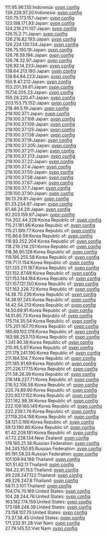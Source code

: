 111.95.96.135:Indonesia: [ovpn config](vpn/111_95_96_135.ovpn)  
139.228.97.20:Indonesia: [ovpn config](vpn/139_228_97_20.ovpn)  
120.75.173.157:Japan: [ovpn config](vpn/120_75_173_157.ovpn)  
123.198.171.93:Japan: [ovpn config](vpn/123_198_171_93.ovpn)  
124.219.211.107:Japan: [ovpn config](vpn/124_219_211_107.ovpn)  
126.15.2.71:Japan: [ovpn config](vpn/126_15_2_71.ovpn)  
126.216.82.193:Japan: [ovpn config](vpn/126_216_82_193.ovpn)  
126.224.130.134:Japan: [ovpn config](vpn/126_224_130_134.ovpn)  
126.75.150.19:Japan: [ovpn config](vpn/126_75_150_19.ovpn)  
126.76.59.194:Japan: [ovpn config](vpn/126_76_59_194.ovpn)  
126.78.32.97:Japan: [ovpn config](vpn/126_78_32_97.ovpn)  
126.92.14.233:Japan: [ovpn config](vpn/126_92_14_233.ovpn)  
138.64.213.180:Japan: [ovpn config](vpn/138_64_213_180.ovpn)  
138.64.84.223:Japan: [ovpn config](vpn/138_64_84_223.ovpn)  
150.9.47.212:Japan: [ovpn config](vpn/150_9_47_212.ovpn)  
153.201.39.81:Japan: [ovpn config](vpn/153_201_39_81.ovpn)  
157.14.205.23:Japan: [ovpn config](vpn/157_14_205_23.ovpn)  
159.28.220.47:Japan: [ovpn config](vpn/159_28_220_47.ovpn)  
203.153.75.152:Japan: [ovpn config](vpn/203_153_75_152.ovpn)  
218.46.5.19:Japan: [ovpn config](vpn/218_46_5_19.ovpn)  
219.100.37.1:Japan: [ovpn config](vpn/219_100_37_1.ovpn)  
219.100.37.108:Japan: [ovpn config](vpn/219_100_37_108.ovpn)  
219.100.37.109:Japan: [ovpn config](vpn/219_100_37_109.ovpn)  
219.100.37.125:Japan: [ovpn config](vpn/219_100_37_125.ovpn)  
219.100.37.138:Japan: [ovpn config](vpn/219_100_37_138.ovpn)  
219.100.37.19:Japan: [ovpn config](vpn/219_100_37_19.ovpn)  
219.100.37.205:Japan: [ovpn config](vpn/219_100_37_205.ovpn)  
219.100.37.211:Japan: [ovpn config](vpn/219_100_37_211.ovpn)  
219.100.37.213:Japan: [ovpn config](vpn/219_100_37_213.ovpn)  
219.100.37.22:Japan: [ovpn config](vpn/219_100_37_22.ovpn)  
219.100.37.4:Japan: [ovpn config](vpn/219_100_37_4.ovpn)  
219.100.37.50:Japan: [ovpn config](vpn/219_100_37_50.ovpn)  
219.100.37.58:Japan: [ovpn config](vpn/219_100_37_58.ovpn)  
219.100.37.67:Japan: [ovpn config](vpn/219_100_37_67.ovpn)  
219.100.37.7:Japan: [ovpn config](vpn/219_100_37_7.ovpn)  
219.100.37.90:Japan: [ovpn config](vpn/219_100_37_90.ovpn)  
36.13.29.81:Japan: [ovpn config](vpn/36_13_29_81.ovpn)  
61.23.234.97:Japan: [ovpn config](vpn/61_23_234_97.ovpn)  
61.46.24.29:Japan: [ovpn config](vpn/61_46_24_29.ovpn)  
92.203.159.97:Japan: [ovpn config](vpn/92_203_159_97.ovpn)  
114.202.44.228:Korea Republic of: [ovpn config](vpn/114_202_44_228.ovpn)  
115.21.181.66:Korea Republic of: [ovpn config](vpn/115_21_181_66.ovpn)  
115.21.199.77:Korea Republic of: [ovpn config](vpn/115_21_199_77.ovpn)  
115.86.6.59:Korea Republic of: [ovpn config](vpn/115_86_6_59.ovpn)  
116.93.252.204:Korea Republic of: [ovpn config](vpn/116_93_252_204.ovpn)  
118.219.214.251:Korea Republic of: [ovpn config](vpn/118_219_214_251.ovpn)  
118.36.90.128:Korea Republic of: [ovpn config](vpn/118_36_90_128.ovpn)  
119.195.255.58:Korea Republic of: [ovpn config](vpn/119_195_255_58.ovpn)  
119.71.11.154:Korea Republic of: [ovpn config](vpn/119_71_11_154.ovpn)  
121.133.211.187:Korea Republic of: [ovpn config](vpn/121_133_211_187.ovpn)  
121.152.87.68:Korea Republic of: [ovpn config](vpn/121_152_87_68.ovpn)  
121.153.144.184:Korea Republic of: [ovpn config](vpn/121_153_144_184.ovpn)  
121.157.121.150:Korea Republic of: [ovpn config](vpn/121_157_121_150.ovpn)  
121.162.228.72:Korea Republic of: [ovpn config](vpn/121_162_228_72.ovpn)  
14.38.70.236:Korea Republic of: [ovpn config](vpn/14_38_70_236.ovpn)  
14.39.97.245:Korea Republic of: [ovpn config](vpn/14_39_97_245.ovpn)  
14.42.54.213:Korea Republic of: [ovpn config](vpn/14_42_54_213.ovpn)  
14.50.69.91:Korea Republic of: [ovpn config](vpn/14_50_69_91.ovpn)  
14.51.65.73:Korea Republic of: [ovpn config](vpn/14_51_65_73.ovpn)  
175.114.35.54:Korea Republic of: [ovpn config](vpn/175_114_35_54.ovpn)  
175.201.167.70:Korea Republic of: [ovpn config](vpn/175_201_167_70.ovpn)  
180.69.102.178:Korea Republic of: [ovpn config](vpn/180_69_102_178.ovpn)  
183.98.253.113:Korea Republic of: [ovpn config](vpn/183_98_253_113.ovpn)  
1.241.90.38:Korea Republic of: [ovpn config](vpn/1_241_90_38.ovpn)  
210.95.5.67:Korea Republic of: [ovpn config](vpn/210_95_5_67.ovpn)  
211.179.241.190:Korea Republic of: [ovpn config](vpn/211_179_241_190.ovpn)  
211.184.104.7:Korea Republic of: [ovpn config](vpn/211_184_104_7.ovpn)  
211.185.91.69:Korea Republic of: [ovpn config](vpn/211_185_91_69.ovpn)  
211.226.177.15:Korea Republic of: [ovpn config](vpn/211_226_177_15.ovpn)  
211.58.26.39:Korea Republic of: [ovpn config](vpn/211_58_26_39.ovpn)  
218.148.227.71:Korea Republic of: [ovpn config](vpn/218_148_227_71.ovpn)  
218.52.106.58:Korea Republic of: [ovpn config](vpn/218_52_106_58.ovpn)  
220.74.89.90:Korea Republic of: [ovpn config](vpn/220_74_89_90.ovpn)  
220.93.17.152:Korea Republic of: [ovpn config](vpn/220_93_17_152.ovpn)  
221.162.98.36:Korea Republic of: [ovpn config](vpn/221_162_98_36.ovpn)  
222.109.160.149:Korea Republic of: [ovpn config](vpn/222_109_160_149.ovpn)  
222.239.1.74:Korea Republic of: [ovpn config](vpn/222_239_1_74.ovpn)  
27.119.204.158:Korea Republic of: [ovpn config](vpn/27_119_204_158.ovpn)  
58.121.0.199:Korea Republic of: [ovpn config](vpn/58_121_0_199.ovpn)  
59.13.190.86:Korea Republic of: [ovpn config](vpn/59_13_190_86.ovpn)  
61.42.208.181:Korea Republic of: [ovpn config](vpn/61_42_208_181.ovpn)  
47.72.228.134:New Zealand: [ovpn config](vpn/47_72_228_134.ovpn)  
178.185.21.36:Russian Federation: [ovpn config](vpn/178_185_21_36.ovpn)  
94.245.150.65:Russian Federation: [ovpn config](vpn/94_245_150_65.ovpn)  
95.191.58.33:Russian Federation: [ovpn config](vpn/95_191_58_33.ovpn)  
101.109.94.168:Thailand: [ovpn config](vpn/101_109_94_168.ovpn)  
101.51.62.11:Thailand: [ovpn config](vpn/101_51_62_11.ovpn)  
184.22.91.153:Thailand: [ovpn config](vpn/184_22_91_153.ovpn)  
49.228.247.122:Thailand: [ovpn config](vpn/49_228_247_122.ovpn)  
49.228.247.8:Thailand: [ovpn config](vpn/49_228_247_8.ovpn)  
58.11.3.101:Thailand: [ovpn config](vpn/58_11_3_101.ovpn)  
104.174.70.169:United States: [ovpn config](vpn/104_174_70_169.ovpn)  
104.28.244.76:United States: [ovpn config](vpn/104_28_244_76.ovpn)  
163.182.174.159:United States: [ovpn config](vpn/163_182_174_159.ovpn)  
173.198.248.39:United States: [ovpn config](vpn/173_198_248_39.ovpn)  
73.158.107.75:United States: [ovpn config](vpn/73_158_107_75.ovpn)  
73.37.38.45:United States: [ovpn config](vpn/73_37_38_45.ovpn)  
171.232.91.28:Viet Nam: [ovpn config](vpn/171_232_91_28.ovpn)  
27.79.145.52:Viet Nam: [ovpn config](vpn/27_79_145_52.ovpn)  
